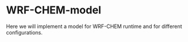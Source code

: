 # WRF-CHEM-model

Here we will implement a model for WRF-CHEM runtime and for different configurations.
